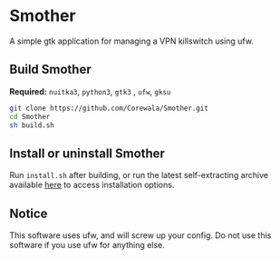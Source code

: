 # Smother
A simple gtk application for managing a VPN killswitch using ufw.

## Build Smother
**Required:** `nuitka3`, `python3`, `gtk3` , `ufw`, `gksu`

```sh
git clone https://github.com/Corewala/Smother.git
cd Smother
sh build.sh
```

## Install or uninstall Smother
Run `install.sh` after building, or run the latest self-extracting archive available [here](https://github.com/Corewala/Smother/releases/latest) to access installation options.

## Notice
This software uses ufw, and will screw up your config. Do not use this software if you use ufw for anything else.